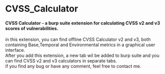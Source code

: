 # CVSS_Calculator
#### CVSS Calculator - a burp suite extension for calculating CVSS v2 and v3 scores of vulnerabilities.

in this extension, you can find offline CVSS Calculator v2 and v3, both containing Base,Temporal and Environmental metrics in a graphical user interface.  
After you add this extension, a new tab wil be added to burp suite and you can find CVSS v2 and v3 calculators in separate tabs.  
if you find any bug or have any comment, feel free to contact me.

